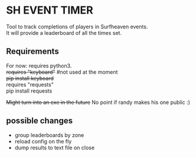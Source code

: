 # SH EVENT TIMER #

Tool to track completions of players in Surfheaven events.<br>
It will provide a leaderboard of all the times set.


## Requirements


For now: requires python3. <br>
~~requires "keyboard"~~  #not used at the moment <br>
~~pip install keyboard~~<br>
requires "requests"<br>
pip install requests<br>

~~Might turn into an exe in the future~~ No point if randy makes his one public :)


## possible changes

* group leaderboards by zone
* reload config on the fly
* dump results to text file on close
